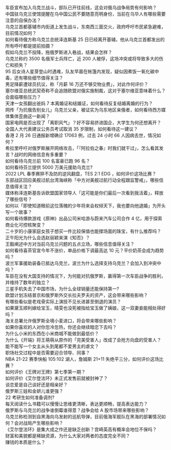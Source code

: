 车臣宣布加入乌克兰战斗，部队已开往前线，这会对俄乌战争局势有何影响？  
中国驻乌克兰使馆提醒在乌中国公民不要随意亮明身份，当前在乌华人有哪些需要注意的自保办法？  
乌克兰首都基辅市内街道上发生战斗，东南西三面交火，政府呼吁市民紧急避难，目前情况如何？  
如何看待俄方称乌克兰总统泽连斯基 25 日已经离开基辅，他从乌克兰首都发出的所有呼吁都是提前拍摄？  
假如乌克兰不投降，拖俄罗斯进入巷战，结果会怎样？  
乌克兰称约 3500 名俄军士兵阵亡，近 200 人被俘，这场冲突或将导致多大的伤亡和损失？  
95 后女诗人星芽登山时遇难，队友早晨在帐篷内发现，疑似因煮饭一氧化碳中毒，还有哪些细节值得关注？  
男足降薪遭球员抗议，称「月薪 16 万还不够交物业费」，对此作何评价？  
塞尔维亚总统武契奇称不会追随欧盟对俄实施制裁，这对于塞尔维亚意味着什么？会面临哪些压力？  
天津一女孩翻出爸妈 7 本离婚证和结婚证，如何看待反复结婚离婚的行为？  
网传「为抗俄告别女儿」乌克兰父亲，被证实为乌东地区亲俄者，如何看待西方媒体集体歪曲这一新闻？  
国家电网是否出现了「离职风气」？好不容易挤进国企，大学生为何还想离开？  
全国人大代表建议公务员考试取消 35 岁限制，如何看待这一建议？  
香港 2 月 26 日通报新增确诊 17063 例，过去 24 小时 66 人因病去世，情况如何？  
希拉里呼吁对俄罗斯展开网络攻击，「『阿拉伯之春』时我们就干过」，怎么看其发言？战时的网络信息有多重要？  
如何看待乌克兰前 100 名富豪已跑 96 名？  
如何看待芬兰提供 5000 万美元援助乌克兰?  
2022 LPL 春季赛猝不及防的逆风翻盘，TES 2:1 EDG ，如何评价这场比赛？  
东部战区回应美舰过航台湾海峡称「中方对美舰过航行动全程跟监警戒」，哪些信息值得关注？  
媒体称泽连斯基告诉欧盟国家领导人「这可能是你们最后一次看到我活着」，释放了哪些信号？  
如何以「即使知道眼前这位落魄的少年将来会权倾天下，我也要向他退婚」为开头写一个故事？  
如何看待爆款游戏《原神》出品公司米哈游与蔚来汽车公司合作 4 亿，用于探索商业化可控核聚变？  
二十岁的小康家庭女孩子想买一件比较保值也能撑场面的珠宝，有什么推荐吗？  
正午阳光为什么会选赵丽颖来演《知否》？  
王毅阐述中方对当前乌克兰问题的五点立场，哪些信息值得关注？  
如何看待喜茶官宣今年不涨价，单品价格下调最高达 10 元？平价奶茶会成为趋势吗？  
波兰军事援助装备已抵达乌克兰，波兰为什么选择支持乌克兰？会加入到冲突中吗？  
车臣在没有大国支持的情况下，为何能对抗俄罗斯，赢得第一次车臣战争的胜利，并维持了数年的独立？  
三星手机失去了中国市场，为什么全球销量还能保持第一?  
欧盟计划冻结普京和俄罗斯外交长拉夫罗夫的资产，这会带来哪些影响？  
有哪些看似是老戏骨实际上演技不见长进甚至倒退的演员？  
如果黛玉顺利嫁给宝玉，晴雯也没死被指给宝玉做了姨娘，这一双妻妾能相处得好吗？  
海关总署允许俄罗斯全境小麦进口，将会带来哪些影响？  
如果你喜欢的人对你忽冷忽热，你还会继续暗恋下去吗？  
为什么小米的东西在小米商城不能做到最低价？  
为什么《开端》将王萌萌从原作的「完美受害人」改成了会抢方向盘的受害人？  
能不能写一个女主从头到尾都不爱男主的虐文？  
职场社交过程中是否需要迎合领导、同事？  
NBA 21-22 赛季快船 105:102 湖人，詹姆斯 21+11 失绝平三分，如何评价这场比赛？  
如何评价《王牌对王牌》第七季第一期？  
如何评价《艾尔登法环》未正式发售前就被封神了？  
谈恋爱是自己谈好还是相亲好？  
俄罗斯三娃和金妍儿谁更强？  
22 考研生如何准备调剂?  
每天阅读什么书籍可以慢慢让思维更清晰，表达更顺畅，提高表达能力？  
俄罗斯与乌克兰的战争谁倒霉谁得意？战争会给 A 股市场带来哪些影响？  
乌克兰称检测到自黑海向乌发射的巡航导弹，目前俄海军舰队在黑海的部署情况如何？会对战局产生哪些影响？  
《艾尔登法环》是集大成之作还是缺乏创新？宫崎英高有概率会地位不保吗？  
财富和美貌都是稀缺资源，为什么大家对两者的态度完全不同？  
赚钱的本质是什么？  
